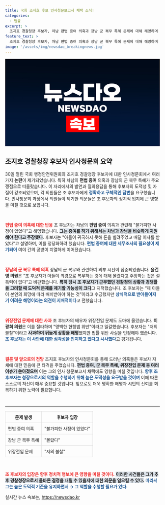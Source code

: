 ```yaml
---
title: 국회 조지호 후보 인사청문보고서 채택 소식!
categories:
  - 법률
excerpt: >
  조지호 경찰청장 후보자, 차남 편법 증여 의혹과 장남 군 복무 특혜 문제에 대해 해명하며 죄송함을 표명. 국회 청문회에서 정체성과 도덕성에 대한 치열한 검증이 이어졌다.
feature_text: >
  조지호 경찰청장 후보자, 차남 편법 증여 의혹과 장남 군 복무 특혜 문제에 대해 해명하며 죄송함을 표명. 국회 청문회에서 정체성과 도덕성에 대한 치열한 검증이 이어졌다.
image: '/assets/img/newsdao_breakingnews.jpg'
---
```


<p><img src="/assets/img/newsdao_breakingnews.jpg" alt="ranknews 속보" /></p>

<h2 data-ke-size="size26">조지호 경찰청장 후보자 인사청문회 요약</h2>

<p data-ke-size="size16">30일 열린 국회 행정안전위원회의 조지호 경찰청장 후보자에 대한 인사청문회에서 여러 가지 <b>논란</b>이 제기되었습니다. 특히 차남의 <b>편법 증여</b> 의혹과 장남의 군 복무 특혜가 주요 쟁점으로 떠올랐습니다. 이 자리에서의 발언과 질의응답을 통해 후보자의 도덕성 및 자질이 강조되었으며, 각 의원들은 조 후보자에게 <b><span style="color: #1a5490;">정확하고 구체적인 답변</span></b>을 요구했습니다. 인사청문회 과정에서 의원들이 제기한 의문들은 조 후보자의 정치적 입지에 큰 영향을 미칠 것으로 보입니다.</p>

<p data-ke-size="size16">&nbsp;</p>

<p><b><span style="color: #ee2323;">편법 증여 의혹에 대한 반응</span></b>
조 후보자는 차남의 <b>편법 증여</b> 의혹과 관련해 "불가피한 사정이 있었다"고 해명했습니다. <b><span style="background-color: #21538527;">그는 증여를 하기 위해서는 차남과 장남을 비슷하게 지원해야 한다고 주장했다</span></b>. 후보자는 "아들이 귀국하지 못해 돈을 빌려주었고 매달 이자를 받았다"고 설명하며, 이를 정당화하려 했습니다. <b><span style="color: #1a5490;">편법 증여에 대한 세무조사의 필요성이 제기되어</span></b> 여야 간의 공방이 치열하게 이어졌습니다.</p>

<p data-ke-size="size16">&nbsp;</p>

<p><b><span style="color: #ee2323;">장남의 군 복무 특혜 의혹</span></b>
장남의 군 복무와 관련하여 외부 시선이 집중되었습니다. <b>윤건영 의원</b>은 "조 후보자가 아들이 의경으로 복무하는 것에 대해 몰랐다고 주장하는 것은 설득력이 없다"고 비판했습니다. <b><span style="background-color: #21538527;">특히 당시 조 후보자가 근무했던 경찰청의 상황과 경쟁률을 고려할 때 도덕적 문제를 제기할 가능성이 크다</span></b>고 지적했습니다. 조 후보자는 “제 아들이 본인의 희망에 따라 배치받아야 하는 것”이라고 수긍했지만 <b><span style="color: #1a5490;">상식적으로 받아들여지기 어려운 해명이라는 의견이 지배적이다</span></b>고 전했습니다.</p>

<p data-ke-size="size16">&nbsp;</p>

<p><b><span style="color: #ee2323;">위장전입 문제에 대한 사과</span></b>
조 후보자의 배우자 위장전입 문제도 도마에 올랐습니다. <b>이광희 의원</b>은 이를 질타하며 "명백한 현행법 위반"이라고 일갈했습니다. 후보자는 "저의 불찰"이라고 <b><span style="background-color: #21538527;">사과하며 뒤늦게 상황을 해명</span></b>했지만 법률 위반 사실을 인정해야 했습니다. <b><span style="color: #1a5490;">조 후보자는 이 사안에 대한 심각성을 인지하고 있다고 시사했다</span></b>고 평가됩니다.</p>

<p data-ke-size="size16">&nbsp;</p>

<p><b><span style="color: #ee2323;">결론 및 앞으로의 전망</span></b>
조지호 후보자의 인사청문회를 통해 드러난 의혹들은 후보자 자체에 대한 믿음에 큰 타격을 주었습니다. <b><span style="background-color: #21538527;">편법 증여, 군 복무 특혜, 위장전입 문제 등 여러 이슈가 쏟아졌으며</span></b> 이는 그의 인사 청문보고서 채택에도 영향을 미칠 것입니다. <b><span style="color: #1a5490;">향후 조 후보자는 청장으로서의 역할을 수행하기 위해 높은 도덕성을 요구받을 것이며</span></b> 이에 따른 스스로의 처신이 매우 중요할 것입니다. 앞으로도 더욱 명확한 해명과 시민의 신뢰를 회복하기 위한 노력이 필요합니다.</p>

<p data-ke-size="size16">&nbsp;</p>

<hr>

<table style="width:100%; border-collapse:collapse;">
<tr>
    <th style="border: 1px solid #ddd; padding: 8px; text-align: center;">문제 발생</th>
    <th style="border: 1px solid #ddd; padding: 8px; text-align: center;">후보자 입장</th>
</tr>
<tr>
    <td style="border: 1px solid #ddd; padding: 8px;">편법 증여 의혹</td>
    <td style="border: 1px solid #ddd; padding: 8px;">"불가피한 사정이 있었다"</td>
</tr>
<tr>
    <td style="border: 1px solid #ddd; padding: 8px;">장남 군 복무 특혜</td>
    <td style="border: 1px solid #ddd; padding: 8px;">"몰랐다"</td>
</tr>
<tr>
    <td style="border: 1px solid #ddd; padding: 8px;">위장전입 문제</td>
    <td style="border: 1px solid #ddd; padding: 8px;">"저의 불찰"</td>
</tr>
</table>

<p data-ke-size="size16">&nbsp;</p> 

<p><b><span style="color: #ee2323;">조 후보자의 입장은 향후 정치적 행보에 큰 영향을 미칠 것이다.</span></b> 
<b><span style="background-color: #21538527;">이러한 사건들은 그가 추후 경찰청장으로서 올바른 결정을 내릴 수 있을지에 대한 의문을 일으킬 수 있다.</span></b> 
<b><span style="color: #1a5490;">따라서 그는 높은 도덕적 기준을 유지하면서 → 그 역할을 수행할 필요가 있다.</span></b> </p>
실시간 뉴스 속보는, <a href="https://newsdao.kr" rel="dofollow">https://newsdao.kr</a>


